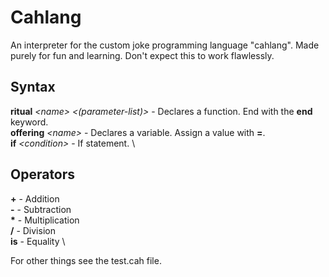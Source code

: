 # Cahlang

An interpreter for the custom joke programming language "cahlang".
Made purely for fun and learning. Don't expect this to work flawlessly.

## Syntax

**ritual** _\<name\>_ _\<(parameter-list)\>_ - Declares a function. End with the **end** keyword. \
**offering** _\<name\>_ - Declares a variable. Assign a value with **=**. \
**if** _\<condition\>_ - If statement. \

## Operators

**+** - Addition \
**-** - Subtraction \
**\*** - Multiplication \
**/** - Division \
**is** - Equality \

For other things see the test.cah file.
